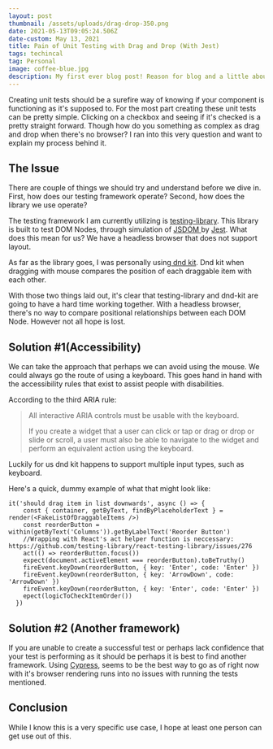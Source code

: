 ```yaml
---
layout: post
thumbnail: /assets/uploads/drag-drop-350.png
date: 2021-05-13T09:05:24.506Z
date-custom: May 13, 2021
title: Pain of Unit Testing with Drag and Drop (With Jest)
tags: techincal
tag: Personal
image: coffee-blue.jpg
description: My first ever blog post! Reason for blog and a little about me
---
```

Creating unit tests should be a surefire way of knowing if your component is functioning as it's supposed to. For the most part creating these unit tests can be pretty simple. Clicking on a checkbox and seeing if it's checked is a pretty straight forward. Though how do you something as complex as drag and drop when there's no browser? I ran into this very question and want to explain my process behind it.

## **The Issue**

There are couple of things we should try and understand before we dive in. First, how does our testing framework operate? Second, how does the library we use operate?

The testing framework I am currently utilizing is [testing-library](https://testing-library.com/docs/dom-testing-library/intro). This library is built to test DOM Nodes, through simulation of [JSDOM ](https://github.com/jsdom/jsdom)by [Jest](https://jestjs.io/). What does this mean for us? We have a headless browser that does not support layout.

As far as the library goes, I was personally using[ dnd kit](https://github.com/clauderic/dnd-kit). Dnd kit when dragging with mouse compares the position of each draggable item with each other. 

With those two things laid out, it's clear that testing-library and dnd-kit are going to have a hard time working together. With a headless browser, there's no way to compare positional relationships between each DOM Node. However not all hope is lost.

## Solution #1(Accessibility)

We can take the approach that perhaps we can avoid using the mouse. We could always go the route of using a keyboard. This goes hand in hand with the accessibility rules that exist to assist people with disabilities.

According to the third ARIA rule: 

> All interactive ARIA controls must be usable with the keyboard.
>
> If you create a widget that a user can click or tap or drag or drop or slide or scroll, a user must also be able to navigate to the widget and perform an equivalent action using the keyboard.

Luckily for us dnd kit happens to support multiple input types, such as keyboard.  

Here's a quick, dummy example of what that might look like:

```
it('should drag item in list downwards', async () => {
    const { container, getByText, findByPlaceholderText } = render(<FakeListOfDraggableItems />)
    const reorderButton = within(getByText('Columns')).getByLabelText('Reorder Button')
    //Wrapping with React's act helper function is neccessary: https://github.com/testing-library/react-testing-library/issues/276
    act(() => reorderButton.focus())
    expect(document.activeElement === reorderButton).toBeTruthy()
    fireEvent.keyDown(reorderButton, { key: 'Enter', code: 'Enter' })
    fireEvent.keyDown(reorderButton, { key: 'ArrowDown', code: 'ArrowDown' })
    fireEvent.keyDown(reorderButton, { key: 'Enter', code: 'Enter' })
    epect(logicToCheckItemOrder())
  })
```

## Solution #2 (Another framework)

If you are unable to create a successful test or perhaps lack confidence that your test is performing as it should be perhaps it is best to find another framework. Using [Cypress](https://www.cypress.io/), seems to be the best way to go as of right now with it's browser rendering runs into no issues with running the tests mentioned. 

## **Conclusion**

While I know this is a very specific use case, I hope at least one person can get use out of this.